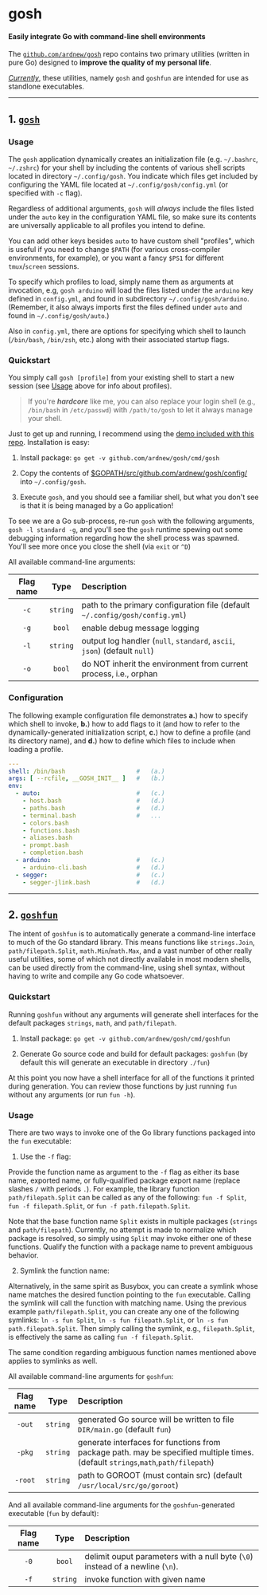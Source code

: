 # gosh

#### Easily integrate Go with command-line shell environments

The [`github.com/ardnew/gosh`](https://github.com/ardnew/gosh) repo contains two primary utilities (written in pure Go) designed to **improve the quality of my personal life**.

[*Currently*](#future-work), these utilities, namely `gosh` and `goshfun` are intended for use as standlone executables.

---

## 1. [`gosh`](https://github.com/ardnew/gosh/cmd/gosh) 

### Usage

The `gosh` application dynamically creates an initialization file (e.g. `~/.bashrc`, `~/.zshrc`) for your shell by including the contents of various shell scripts located in directory `~/.config/gosh`. You indicate which files get included by configuring the YAML file located at `~/.config/gosh/config.yml` (or specified with `-c` flag).

Regardless of additional arguments, `gosh` will *always* include the files listed under the `auto` key in the configuration YAML file, so make sure its contents are universally applicable to all profiles you intend to define. 

You can add other keys besides `auto` to have custom shell "profiles", which is useful if you need to change `$PATH` (for various cross-compiler environments, for example), or you want a fancy `$PS1` for different `tmux`/`screen` sessions. 

To specify which profiles to load, simply name them as arguments at invocation, e.g, `gosh arduino` will load the files listed under the `arduino` key defined in `config.yml`, and found in subdirectory `~/.config/gosh/arduino`. (Remember, it also always imports first the files defined under `auto` and found in `~/.config/gosh/auto`.)

Also in `config.yml`, there are options for specifying which shell to launch (`/bin/bash`, `/bin/zsh`, etc.) along with their associated startup flags.

### Quickstart

You simply call `gosh [profile]` from your existing shell to start a new session (see [Usage](https://github.com/ardnew/gosh/README.md#usage) above for info about profiles).

> If you're ***hardcore*** like me, you can also replace your login shell (e.g., `/bin/bash` in `/etc/passwd`) with `/path/to/gosh` to let it always manage your shell.

Just to get up and running, I recommend using the [demo included with this repo](https://github.com/ardnew/gosh/config). Installation is easy:

1. Install package: `go get -v github.com/ardnew/gosh/cmd/gosh`

2. Copy the contents of [$GOPATH/src/github.com/ardnew/gosh/config/](https://github.com/ardnew/gosh/config) into `~/.config/gosh`.

3. Execute `gosh`, and you should see a familiar shell, but what you don't see is that it is being managed by a Go application! 

To see we are a Go sub-process, re-run `gosh` with the following arguments, `gosh -l standard -g`, and you'll see the `gosh` runtime spewing out some debugging information regarding how the shell process was spawned. You'll see more once you close the shell (via `exit` or `^D`)

All available command-line arguments:

|Flag name|Type|Description|
|:--:|:--:|:----------|
|`-c`|`string`|path to the primary configuration file (default `~/.config/gosh/config.yml`)|
|`-g`|`bool`|enable debug message logging|
|`-l`|`string`|output log handler (`null`, `standard`, `ascii`, `json`) (default `null`)|
|`-o`|`bool`|do NOT inherit the environment from current process, i.e., orphan|

### Configuration

The following example configuration file demonstrates **a.**) how to specify which shell to invoke, **b.**) how to add flags to it (and how to refer to the dynamically-generated initialization script, **c.**) how to define a profile (and its directory name), and **d.**) how to define which files to include when loading a profile.

```yaml
---
shell: /bin/bash                    #   (a.)
args: [ --rcfile, __GOSH_INIT__ ]   #   (b.)
env:
  - auto:                           #   (c.)
    - host.bash                     #   (d.)
    - paths.bash                    #   (d.)
    - terminal.bash                 #   ...
    - colors.bash
    - functions.bash
    - aliases.bash
    - prompt.bash
    - completion.bash
  - arduino:                        #   (c.)
    - arduino-cli.bash              #   (d.)
  - segger:                         #   (c.)
    - segger-jlink.bash             #   (d.)

```
---

## 2. [`goshfun`](https://github.com/ardnew/gosh/cmd/goshfun) 

The intent of `goshfun` is to automatically generate a command-line interface to much of the Go standard library. This means functions like `strings.Join`, `path/filepath.Split`, `math.Min`/`math.Max`, and a vast number of other really useful utilities, some of which not directly available in most modern shells, can be used directly from the command-line, using shell syntax, without having to write and compile any Go code whatsoever.

### Quickstart

Running `goshfun` without any arguments will generate shell interfaces for the default packages `strings`, `math`, and `path/filepath`.

1. Install package: `go get -v github.com/ardnew/gosh/cmd/goshfun`

2. Generate Go source code and build for default packages: `goshfun` (by default this will generate an executable in directory `./fun`)

At this point you now have a shell interface for all of the functions it printed during generation. You can review those functions by just running `fun` without any arguments (or run `fun -h`).

### Usage

There are two ways to invoke one of the Go library functions packaged into the `fun` executable:

1. Use the `-f` flag:

Provide the function name as argument to the `-f` flag as either its base name, exported name, or fully-qualified package export name (replace slashes `/` with periods `.`). For example, the library function `path/filepath.Split` can be called as any of the following: `fun -f Split`, `fun -f filepath.Split`, or `fun -f path.filepath.Split`. 

Note that the base function name `Split` exists in multiple packages (`strings` and `path/filepath`). Currently, no attempt is made to normalize which package is resolved, so simply using `Split` may invoke either one of these functions. Qualify the function with a package name to prevent ambiguous behavior.

2. Symlink the function name:

Alternatively, in the same spirit as Busybox, you can create a symlink whose name matches the desired function pointing to the `fun` executable. Calling the symlink will call the function with matching name. Using the previous example `path/filepath.Split`, you can create any one of the following symlinks: `ln -s fun Split`, `ln -s fun filepath.Split`, or `ln -s fun path.filepath.Split`. Then simply calling the symlink, e.g., `filepath.Split`, is effectively the same as calling `fun -f filepath.Split`.

The same condition regarding ambiguous function names mentioned above applies to symlinks as well.

All available command-line arguments for `goshfun`:

|Flag name|Type|Description|
|:--:|:--:|:----------|
|`-out`|`string`|generated Go source will be written to file `DIR/main.go` (default `fun`)|
|`-pkg`|`string`|generate interfaces for functions from package path. may be specified multiple times. (default `strings`,`math`,`path/filepath`)|
|`-root`|`string`|path to GOROOT (must contain src) (default `/usr/local/src/go/goroot`)|

And all available command-line arguments for the `goshfun`-generated executable (`fun` by default):

|Flag name|Type|Description|
|:--:|:--:|:----------|
|`-0`|`bool`|delimit ouput parameters with a null byte (`\0`) instead of a newline (`\n`).|
|`-f`|`string`|invoke function with given name|
